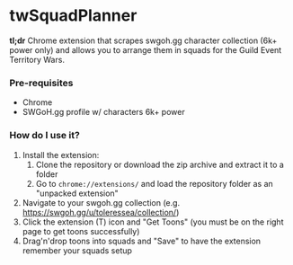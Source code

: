 # twSquadPlanner

**tl;dr** Chrome extension that scrapes swgoh.gg character collection (6k+ power only) and allows you to arrange them in squads for the Guild Event Territory Wars.

### Pre-requisites

* Chrome
* SWGoH.gg profile w/ characters 6k+ power

### How do I use it?

1. Install the extension:
   1. Clone the repository or download the zip archive and extract it to a folder
   2. Go to `chrome://extensions/` and load the repository folder as an "unpacked extension"
2. Navigate to your swgoh.gg collection (e.g. https://swgoh.gg/u/toleressea/collection/)
3. Click the extension (T) icon and "Get Toons" (you must be on the right page to get toons successfully)
4. Drag'n'drop toons into squads and "Save" to have the extension remember your squads setup
